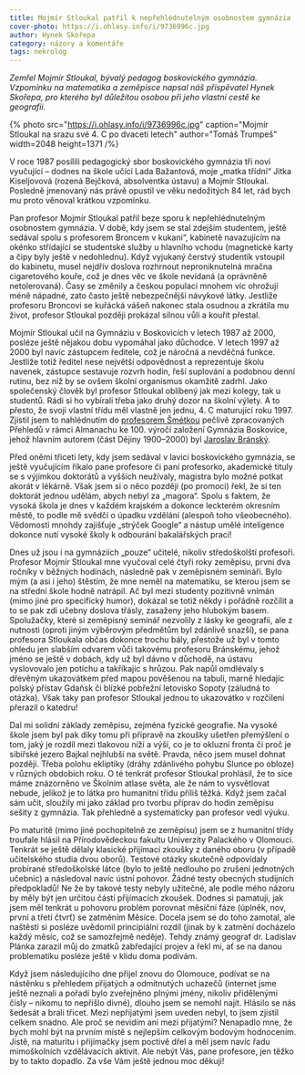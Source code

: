 ```yaml
---
title: Mojmír Stloukal patřil k nepřehlédnutelným osobnostem gymnázia
cover-photo: https://i.ohlasy.info/i/9736996c.jpg
author: Hynek Skořepa
category: názory a komentáře
tags: nekrolog
---
```


*Zemřel Mojmír Stloukal, bývalý pedagog boskovického gymnázia. Vzpomínku na matematika a zeměpisce napsal náš přispěvatel Hynek Skořepa, pro kterého byl důležitou osobou při jeho vlastní cestě ke geografii.*

{% photo src="https://i.ohlasy.info/i/9736996c.jpg" caption="Mojmír Stloukal na srazu své 4. C po dvaceti letech" author="Tomáš Trumpeš" width=2048 height=1371 /%}

V roce 1987 posílili pedagogický sbor boskovického gymnázia tři noví vyučující – dodnes na škole učící Lada Bažantová, moje „matka třídní“ Jitka Kiseljovová (rozená Bejčková, absolventka ústavu) a Mojmír Stloukal. Posledně jmenovaný nás právě opustil ve věku nedožitých 84 let, rád bych mu proto věnoval krátkou vzpomínku.

Pan profesor Mojmír Stloukal patřil beze sporu k nepřehlédnutelným osobnostem gymnázia. V době, kdy jsem se stal zdejším studentem, ještě sedával spolu s profesorem Broncem v kukani“, kabinetě navazujícím na okénko střídající se studentské služby u hlavního vchodu (magnetické karty a čipy byly ještě v nedohlednu). Když vyjukaný čerstvý studentík vstoupil do kabinetu, musel nejdřív doslova rozhrnout neproniknutelná mračna cigaretového kouře, což je dnes věc ve škole nevídaná (a oprávněně netolerovaná). Časy se změnily a českou populaci mnohem víc ohrožují méně nápadné, zato často ještě nebezpečnější návykové látky. Jestliže profesoru Broncovi se kuřácká vášeň nakonec stala osudnou a zkrátila mu život, profesor Stloukal později prokázal silnou vůli a kouřit přestal.

Mojmír Stloukal učil na Gymnáziu v Boskovicích v letech 1987 až 2000, posléze ještě nějakou dobu vypomáhal jako důchodce. V letech 1997 až 2000 byl navíc zástupcem ředitele, což je náročná a nevděčná funkce. Jestliže totiž ředitel nese největší odpovědnost a reprezentuje školu navenek, zástupce sestavuje rozvrh hodin, řeší suplování a podobnou denní rutinu, bez níž by se ovšem školní organismus okamžitě zadrhl. Jako společenský člověk byl profesor Stloukal oblíbený jak mezi kolegy, tak u studentů. Rádi si ho vybírali třeba jako druhý dozor na školní výlety. A to přesto, že svoji vlastní třídu měl vlastně jen jednu, 4. C maturující roku 1997. Zjistil jsem to nahlédnutím do [profesorem Šmétkou](https://ohlasy.info/clanky/2019/01/josef-smetka.html) pečlivě zpracovaných Přehledů v rámci Almanachu ke 100. výročí založení Gymnázia Boskovice, jehož hlavním autorem (část Dějiny 1900–2000) byl [Jaroslav Bránský](https://ohlasy.info/clanky/2017/07/vzpominka-bransky.html).

Před oněmi třiceti lety, kdy jsem sedával v lavici boskovického gymnázia, se ještě vyučujícím říkalo pane profesore či paní profesorko, akademické tituly se s výjimkou doktorátů a vyšších neužívaly, magistra bylo možné potkat akorát v lékárně. Však jsem si o něco později (po promoci) řekl, že si ten doktorát jednou udělám, abych nebyl za „magora“. Spolu s faktem, že vysoká škola je dnes v každém krajském a dokonce leckterém okresním městě, to podle mě svědčí o úpadku vzdělání (alespoň toho všeobecného). Vědomosti mnohdy zajišťuje „strýček Google“ a nástup umělé inteligence dokonce nutí vysoké školy k odbourání bakalářských prací!

Dnes už jsou i na gymnáziích „pouze“ učitelé, nikoliv středoškolští profesoři. Profesor Mojmír Stloukal mne vyučoval celé čtyři roky zeměpisu, první dva ročníky v běžných hodinách, následně pak v zeměpisném semináři. Bylo mým (a asi i jeho) štěstím, že mne neměl na matematiku, se kterou jsem se na střední škole hodně natrápil. Ač byl mezi studenty pozitivně vnímán (mimo jiné pro specifický humor), dokázal se totiž někdy i pořádně rozčílit a to se pak zdi učebny doslova třásly, zasaženy jeho hlubokým basem. Spolužačky, které si zeměpisný seminář nezvolily z lásky ke geografii, ale z nutnosti (oproti jiným výběrovým předmětům byl zdánlivě snazší), se pana profesora Stloukala občas dokonce trochu bály, přestože už byl v tomto ohledu jen slabším odvarem vůči takovému profesoru Bránskému, jehož jméno se ještě v dobách, kdy už byl dávno v důchodě, na ústavu vyslovovalo jen potichu a takříkajíc s hrůzou. Pak napůl omdlévaly s dřevěným ukazovátkem před mapou pověšenou na tabuli, marně hledajíc polský přístav Gdaňsk či blízké pobřežní letovisko Sopoty (záludná to otázka). Však taky pan profesor Stloukal jednou to ukazovátko v rozčilení přerazil o katedru!

Dal mi solidní základy zeměpisu, zejména fyzické geografie. Na vysoké škole jsem byl pak díky tomu při přípravě na zkoušky ušetřen přemýšlení o tom, jaký je rozdíl mezi tlakovou níží a výší, co je to okluzní fronta či proč je sibiřské jezero Bajkal nejhlubší na světě. Pravda, něco jsem musel dohnat později. Třeba polohu ekliptiky (dráhy zdánlivého pohybu Slunce po obloze) v různých obdobích roku. O té tenkrát profesor Stloukal prohlásil, že to sice máme znázorněno ve Školním atlase světa, ale že nám to vysvětlovat nebude, jelikož je to látka pro humanitní třídu příliš těžká. Když jsem začal sám učit, sloužily mi jako základ pro tvorbu příprav do hodin zeměpisu sešity z gymnázia. Tak přehledně a systematicky pan profesor vedl výuku.

Po maturitě (mimo jiné pochopitelně ze zeměpisu) jsem se z humanitní třídy troufale hlásil na Přírodovědeckou fakultu Univerzity Palackého v Olomouci. Tenkrát se ještě dělaly klasické přijímací zkoušky z daného oboru (v případě učitelského studia dvou oborů). Testové otázky skutečně odpovídaly probírané středoškolské látce (bylo to ještě nedlouho po zrušení jednotných učebnic) a následoval navíc ústní pohovor. Žádné testy obecných studijních předpokladů! Ne že by takové testy nebyly užitečné, ale podle mého názoru by měly být jen určitou částí přijímacích zkoušek. Dodnes si pamatuji, jak jsem měl tenkrát u pohovoru problém porovnat měsíční fáze (úplněk, nov, první a třetí čtvrť) se zatměním Měsíce. Docela jsem se do toho zamotal, ale naštěstí si posléze uvědomil principiální rozdíl (jinak by k zatmění docházelo každý měsíc, což se samozřejmě neděje). Tehdy známý geograf dr. Ladislav Plánka zarazil můj do zmatků zabředající projev a řekl mi, ať se na danou problematiku posléze ještě v klidu doma podívám.

Když jsem následujícího dne přijel znovu do Olomouce, podívat se na nástěnku s přehledem přijatých a odmítnutých uchazečů (internet jsme ještě neznali a pořadí bylo zveřejněno plnými jmény, nikoliv přidělenými čísly – nikomu to nepřišlo divné), dlouho jsem se nemohl najít. Hlásilo se nás šedesát a brali třicet. Mezi nepřijatými jsem uveden nebyl, to jsem zjistil celkem snadno. Ale proč se nevidím ani mezi přijatými? Nenapadlo mne, že bych mohl být na prvním místě s nejlepším celkovým bodovým hodnocením. Jistě, na maturitu i přijímačky jsem poctivě dřel a měl jsem navíc řadu mimoškolních vzdělávacích aktivit. Ale nebýt Vás, pane profesore, jen těžko by to takto dopadlo. Za vše Vám ještě jednou moc děkuji!